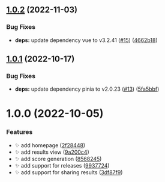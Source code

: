 ## [1.0.2](https://github.com/megasanjay/colorize/compare/v1.0.1...v1.0.2) (2022-11-03)


### Bug Fixes

* **deps:** update dependency vue to v3.2.41 ([#15](https://github.com/megasanjay/colorize/issues/15)) ([4662b18](https://github.com/megasanjay/colorize/commit/4662b187e2f9dc37387a488f29ae31fa8740a845))

## [1.0.1](https://github.com/megasanjay/colorize/compare/v1.0.0...v1.0.1) (2022-10-17)

### Bug Fixes

- **deps:** update dependency pinia to v2.0.23 ([#13](https://github.com/megasanjay/colorize/issues/13)) ([5fa5bbf](https://github.com/megasanjay/colorize/commit/5fa5bbf16a326db32cdb6556ab148c3394e250df))

# 1.0.0 (2022-10-05)

### Features

- ✨ add homepage ([2f28448](https://github.com/megasanjay/colorize/commit/2f28448beedf15778e1f42e1891ae3bdfd94d1cd))
- ✨ add results view ([9a200c4](https://github.com/megasanjay/colorize/commit/9a200c42f3b024278baa8e4e2f44ac403e0eec4a))
- ✨ add score generation ([8568245](https://github.com/megasanjay/colorize/commit/8568245f55c0dbfa7456aebcaa98985067827bde))
- ✨ add support for releases ([9937724](https://github.com/megasanjay/colorize/commit/9937724e4c3ca77e31c84966118064fcf021087a))
- ✨ add support for sharing results ([3df87f9](https://github.com/megasanjay/colorize/commit/3df87f935ad72013dbe9ea604cdd05c9b5f30020))
